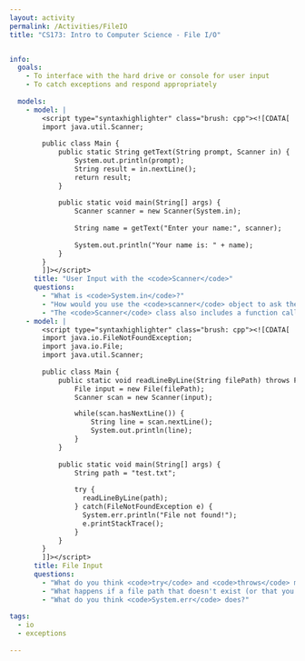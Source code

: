```yaml
---
layout: activity
permalink: /Activities/FileIO
title: "CS173: Intro to Computer Science - File I/O"


info:
  goals: 
    - To interface with the hard drive or console for user input
    - To catch exceptions and respond appropriately
    
  models:
    - model: |
        <script type="syntaxhighlighter" class="brush: cpp"><![CDATA[
        import java.util.Scanner;
        
        public class Main {            
            public static String getText(String prompt, Scanner in) {
                System.out.println(prompt);
                String result = in.nextLine();
                return result;
            }
            
            public static void main(String[] args) {
                Scanner scanner = new Scanner(System.in);
                
                String name = getText("Enter your name:", scanner);
                
                System.out.println("Your name is: " + name);
            }
        }
        ]]></script>          
      title: "User Input with the <code>Scanner</code>"
      questions:
        - "What is <code>System.in</code>?"
        - "How would you use the <code>scanner</code> object to ask the user to enter their grade in the class; keep asking them to enter their grade until it is an A, B, C, D, or F."
        - "The <code>Scanner</code> class also includes a function called <code>nextInt</code> which returns a numeric value from the user.  Write a program to ask the user to pick a number from 1 to 10 (again, keep prompting them until the value is within this range)!"
    - model: |
        <script type="syntaxhighlighter" class="brush: cpp"><![CDATA[
        import java.io.FileNotFoundException;
        import java.io.File;
        import java.util.Scanner;
        
        public class Main {  
            public static void readLineByLine(String filePath) throws FileNotFoundException {
                File input = new File(filePath);
                Scanner scan = new Scanner(input);

                while(scan.hasNextLine()) {
                    String line = scan.nextLine();
                    System.out.println(line);
                }           
            }
            
            public static void main(String[] args) {
                String path = "test.txt";
                
                try {
                  readLineByLine(path);
                } catch(FileNotFoundException e) {
                  System.err.println("File not found!");
                  e.printStackTrace();
                }
            }
        }
        ]]></script>          
      title: File Input
      questions:
        - "What do you think <code>try</code> and <code>throws</code> mean?"
        - "What happens if a file path that doesn't exist (or that you don't have permission to open) is passed to your function?  Try it and find out!"
        - "What do you think <code>System.err</code> does?"
        
tags:
  - io
  - exceptions
  
---
```


